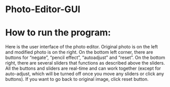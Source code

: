 # Photo-Editor-GUI


# How to run the program:
Here is the user interface of the photo editor. Original photo is on the left and modified photo is on the right. On the bottom left corner, there are buttons for “negate”, “pencil effect”, “autoadjust” and “reset”. On the bottom right, there are several sliders that functions as described above the sliders. All the buttons and sliders are real-time and can work together (except for auto-adjust, which will be turned off once you move any sliders or click any buttons). If you want to go back to original image, click reset button.

